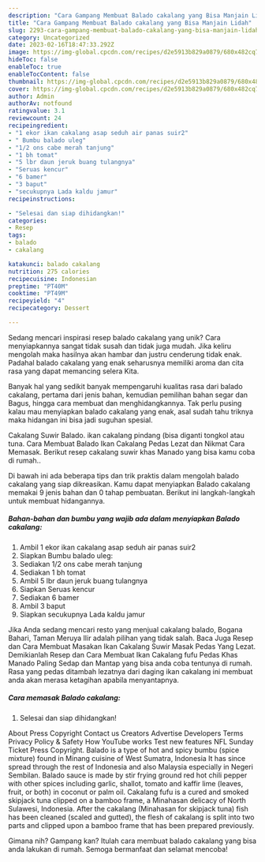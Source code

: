 ```yaml
---
description: "Cara Gampang Membuat Balado cakalang yang Bisa Manjain Lidah"
title: "Cara Gampang Membuat Balado cakalang yang Bisa Manjain Lidah"
slug: 2293-cara-gampang-membuat-balado-cakalang-yang-bisa-manjain-lidah
category: Uncategorized
date: 2023-02-16T18:47:33.292Z
image: https://img-global.cpcdn.com/recipes/d2e5913b829a0879/680x482cq70/balado-cakalang-foto-resep-utama.jpg
hideToc: false
enableToc: true
enableTocContent: false
thumbnail: https://img-global.cpcdn.com/recipes/d2e5913b829a0879/680x482cq70/balado-cakalang-foto-resep-utama.jpg
cover: https://img-global.cpcdn.com/recipes/d2e5913b829a0879/680x482cq70/balado-cakalang-foto-resep-utama.jpg
author: Admin
authorAv: notfound
ratingvalue: 3.1
reviewcount: 24
recipeingredient:
- "1 ekor ikan cakalang asap seduh air panas suir2"
- " Bumbu balado uleg"
- "1/2 ons cabe merah tanjung"
- "1 bh tomat"
- "5 lbr daun jeruk buang tulangnya"
- "Seruas kencur"
- "6 bamer"
- "3 baput"
- "secukupnya Lada kaldu jamur"
recipeinstructions:

- "Selesai dan siap dihidangkan!"
categories:
- Resep
tags:
- balado
- cakalang

katakunci: balado cakalang 
nutrition: 275 calories
recipecuisine: Indonesian
preptime: "PT40M"
cooktime: "PT49M"
recipeyield: "4"
recipecategory: Dessert

---
```





Sedang mencari inspirasi resep balado cakalang yang unik? Cara menyiapkannya sangat tidak susah dan tidak juga mudah. Jika keliru mengolah maka hasilnya akan hambar dan justru cenderung tidak enak. Padahal balado cakalang yang enak seharusnya memiliki aroma dan cita rasa yang dapat memancing selera Kita.





Banyak hal yang sedikit banyak mempengaruhi kualitas rasa dari balado cakalang, pertama dari jenis bahan, kemudian pemilihan bahan segar dan Bagus, hingga cara membuat dan menghidangkannya. Tak perlu pusing kalau mau menyiapkan balado cakalang yang enak,      asal sudah tahu triknya maka hidangan ini bisa jadi suguhan spesial.














Cakalang Suwir Balado. ikan cakalang pindang (bisa diganti tongkol atau tuna. Cara Membuat Balado Ikan Cakalang Pedas Lezat dan Nikmat Cara Memasak. Berikut resep cakalang suwir khas Manado yang bisa kamu coba di rumah..






Di bawah ini ada beberapa tips dan trik praktis dalam mengolah balado cakalang yang siap dikreasikan. Kamu dapat menyiapkan Balado cakalang memakai 9 jenis bahan dan 0 tahap pembuatan. Berikut ini langkah-langkah untuk membuat hidangannya.

<!--inarticleads1-->

##### Bahan-bahan dan bumbu yang wajib ada dalam menyiapkan Balado cakalang:

1. Ambil 1 ekor ikan cakalang asap seduh air panas suir2
1. Siapkan  Bumbu balado uleg:
1. Sediakan 1/2 ons cabe merah tanjung
1. Sediakan 1 bh tomat
1. Ambil 5 lbr daun jeruk buang tulangnya
1. Siapkan Seruas kencur
1. Sediakan 6 bamer
1. Ambil 3 baput
1. Siapkan secukupnya Lada kaldu jamur


Jika Anda sedang mencari resto yang menjual cakalang balado, Bogana Bahari, Taman Meruya Ilir adalah pilihan yang tidak salah. Baca Juga Resep dan Cara Membuat Masakan Ikan Cakalang Suwir Masak Pedas Yang Lezat. Demikianlah Resep dan Cara Membuat Ikan Cakalang fufu Pedas Khas Manado Paling Sedap dan Mantap yang bisa anda coba tentunya di rumah. Rasa yang pedas ditambah lezatnya dari daging ikan cakalang ini membuat anda akan merasa ketagihan apabila menyantapnya. 

<!--inarticleads2-->

##### Cara memasak Balado cakalang:


1. Selesai dan siap dihidangkan!

About Press Copyright Contact us Creators Advertise Developers Terms Privacy Policy &amp; Safety How YouTube works Test new features NFL Sunday Ticket Press Copyright. Balado is a type of hot and spicy bumbu (spice mixture) found in Minang cuisine of West Sumatra, Indonesia It has since spread through the rest of Indonesia and also Malaysia especially in Negeri Sembilan. Balado sauce is made by stir frying ground red hot chili pepper with other spices including garlic, shallot, tomato and kaffir lime (leaves, fruit, or both) in coconut or palm oil. Cakalang fufu is a cured and smoked skipjack tuna clipped on a bamboo frame, a Minahasan delicacy of North Sulawesi, Indonesia. After the cakalang (Minahasan for skipjack tuna) fish has been cleaned (scaled and gutted), the flesh of cakalang is split into two parts and clipped upon a bamboo frame that has been prepared previously. 

Gimana nih? Gampang kan? Itulah cara membuat balado cakalang yang bisa anda lakukan di rumah. Semoga bermanfaat dan selamat mencoba!
